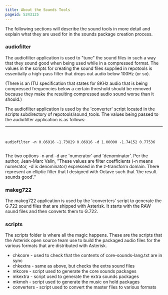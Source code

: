```yaml
---
title: About the Sounds Tools
pageid: 5243125
---
```


The following sections will describe the sound tools in more detail and explain what they are used for in the sounds package creation process.


### audiofilter


The audiofilter application is used to "tune" the sound files in such a way that they sound good when being used while in a compressed format. The values in the scripts for creating the sound files supplied in repotools is essentially a high-pass filter that drops out audio below 100Hz (or so). 


(There is an ITU specification that states for 8KHz audio that is being compressed frequencies below a certain threshold should be removed because they make the resulting compressed audio sound worse than it should.) 


The audiofilter application is used by the 'converter' script located in the scripts subdirectory of repotools/sound_tools. The values being passed to the audiofilter application is as follows:




---

  
  


```


audiofilter -n 0.86916 -1.73829 0.86916 -d 1.00000 -1.74152 0.77536


```


The two options -n and -d are 'numerator' and 'denominator'. Per the author, Jean-Marc Valin, "These values are filter coefficients (-n means numerator, -d is denominator) expressed in the z-transform domain. There represent an elliptic filter that I designed with Octave such that 'the result sounds good'."


### makeg722


The makeg722 application is used by the 'converters' script to generate the G.722 sound files that are shipped with Asterisk. It starts with the RAW sound files and then converts them to G.722.


### scripts


The scripts folder is where all the magic happens. These are the scripts that the Asterisk open source team use to build the packaged audio files for the various formats that are distributed with Asterisk.


* chkcore - used to check that the contents of core-sounds-lang.txt are in sync
* chkextra - same as above, but checks the extra sound files
* mkcore - script used to generate the core sounds packages
* mkextra - script used to generate the extra sounds packages
* mkmoh - script used to generate the music on hold packages
* converters - script used to convert the master files to various formats


